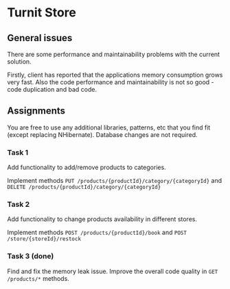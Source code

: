 # Turnit Store

## General issues

There are some performance and maintainability problems with the current solution.

Firstly, client has reported that the applications memory consumption grows very fast.
Also the code performance and maintainability is not so good - code duplication and bad code.

## Assignments

You are free to use any additional libraries, patterns, etc that you find fit (except replacing NHibernate). Database
changes are not required.

### Task 1

Add functionality to add/remove products to categories.

Implement methods `PUT /products/{productId}/category/{categoryId}`
and `DELETE /products/{productId}/category/{categoryId}`

### Task 2

Add functionality to change products availability in different stores.

Implement methods `POST /products/{productId}/book` and `POST /store/{storeId}/restock`

### Task 3 (done)

Find and fix the memory leak issue.
Improve the overall code quality in `GET /products/*` methods.